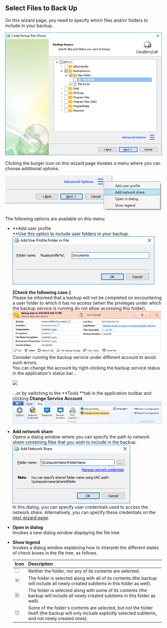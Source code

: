 ## Select Files to Back Up

On this wizard page, you need to specify which files and/or folders to include in your backup.

![](/assets/backup-wizard-files-select-source.png)

Clicking the burger icon on this wizard page invokes a menu where you can choose additional options.

![](/assets/backup-wizard-files-select-source-advanced-options.png)

The following options are available on this menu:

* **Add user profile          
  **Use this option to include user folders in your backup.  
  ![](/assets/backup-wizard-select-files-add-user.png)  
  
  **\[Check the following case.\]**  
  Please be informed that a backup will not be completed on encountering a user folder to which it has no access \(when the privileges under which the backup service is running do not allow accessing this folder\).  
  ![](/assets/backup-wizard-user-folder-access-denied.png)  
  Consider running the backup service under different account to avoid such errors.  
  You can change the account by right-clicking the backup service status in the application's status bar...

  ![](blob:https://legacy.gitbook.com/47134d8a-4701-493e-9ba1-92b728bc9444)

  ...or by switching to the **Tools **tab in the application toolbar and clicking **Change Service Account**.  
  ![](/assets/ribbon-tools-change-service-account.png)

* **Add network share**  
  Opens a dialog window where you can specify the path to network share containing files that you wish to include in the backup.  
  ![](/assets/backup-add-network-share.png)  
  In this dialog, you can specify user credentials used to access the network share. Alternatively, you can specify these credentials on the [next wizard page](/concepts/backup-wizard/backup-filesfolders/1-check-network-shares.md).

* **Open in dialog**  
  Invokes a new dialog window displaying the file tree.

* **Show legend**  
  Invokes a dialog window explaining how to interpret the different states of check boxes in the file tree, as follows.

  | Icon | Description |
  | :--- | :--- |
  | ![](/assets/icon-checkbox-01.png) | Neither the folder, nor any of its contents are selected. |
  | ![](/assets/icon-checkbox-02.png) | The folder is selected along with all of its contents \(the backup will include all newly created subitems in this folder as well\). |
  | ![](/assets/icon-checkbox-03.png) | The folder is selected along with some of its contents \(the backup will include all newly created subitems in this folder as well\). |
  | ![](/assets/icon-checkbox-04.png) | Some of the folder's contents are selected, but not the folder itself \(the backup will only include explicitly selected subitems, and not newly created ones\). |



